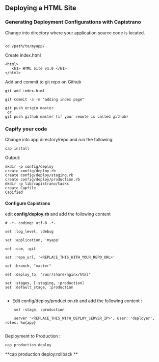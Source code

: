 ## Deploying a HTML Site

### Generating Deployment Configurations with Capistrano

Change into  directory where your application source code is located.

```

cd /path/to/myapp/

```

Create  index.html

```
<html>
   <h1> HTML Site v1.0 </h1>
</html>

```

Add and commit to git repo on Github
```
git add index.html

git commit -a -m "adding index page"

git push origin master
 or
git push github master (if your remote is called github)

```

### Capify your code

Change into  app directory/repo  and run the following

```cap install```

Output:
```
mkdir -p config/deploy
create config/deploy.rb
create config/deploy/staging.rb
create config/deploy/production.rb
mkdir -p lib/capistrano/tasks
create Capfile
Capified
```


#### Configure Capistrano

edit **config/deploy.rb** and add the following content
```
# -*- coding: utf-8 -*-

set :log_level, :debug

set :application, 'myapp'

set :scm, :git

set :repo_url, '<REPLACE_THIS_WITH_YOUR_REPO_URL>'

set :branch, "master"

set :deploy_to, "/usr/share/nginx/html"

set :stages, [:staging, :production]
set :default_stage, :production


```

- Edit config/deploy/production.rb and add the following content :

```
	set :stage, :production

	server '<REPLACE_THIS_WITH_DEPLOY_SERVER_IP>', user: 'deployer', roles: %w{app}


```


Deployment to Production :

``` cap production deploy  ```

**cap production deploy:rollback **
